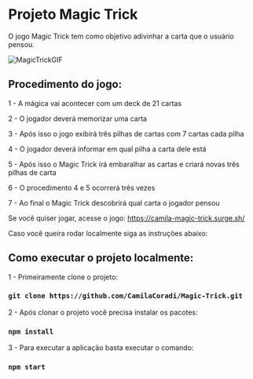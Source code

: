 
# Projeto Magic Trick

O jogo Magic Trick tem como objetivo adivinhar a carta que o usuário pensou.

![MagicTrickGIF](https://user-images.githubusercontent.com/93163329/173887290-88898d8a-a62b-4cb4-9b69-ab0d10ac293b.gif)

## Procedimento do jogo:

1 - A mágica vai acontecer com um deck de 21 cartas

2 - O jogador deverá memorizar uma carta

3 - Após isso o jogo exibirá três pilhas de cartas com 7 cartas cada pilha

4 - O jogador deverá informar em qual pilha a carta dele está

5 - Após isso o Magic Trick irá embaralhar as cartas e criará novas três pilhas de carta

6 - O procedimento 4 e 5 ocorrerá três vezes

7 - Ao final o Magic Trick descobrirá qual carta o jogador pensou

Se você quiser jogar, acesse o jogo:  https://camila-magic-trick.surge.sh/

Caso você queira rodar localmente siga as instruções abaixo:

## Como executar o projeto localmente:

1 - Primeiramente clone o projeto:

### `git clone https://github.com/CamilaCoradi/Magic-Trick.git`

2 - Após clonar o projeto você precisa instalar os pacotes:
### `npm install`

3 - Para executar a aplicação basta executar o comando:
### `npm start`

